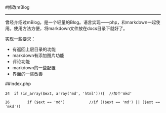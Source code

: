 #修改mBlog

---

曾经介绍过mBlog，是一个轻量的Blog。语言实现——php，和markdown一起使用。使用方法方便，将markdown文件放在docs目录下就好了。

实现一些要求：

+ 有返回上层目录的功能
+ markdown有添加图片功能
+ 评论功能
+ markdown的一些配置
+ 界面的一些改善



##index.php

    24  if (in_array($ext, array('md', 'html'))){  //加个'mkd'
    
    26        if ($ext == 'md')           //if (($ext == 'md') || ($ext == 'mkd'))

